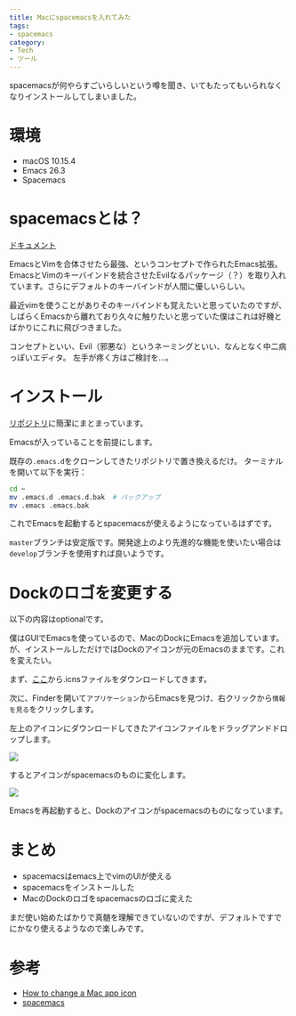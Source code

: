 ```yaml
---
title: Macにspacemacsを入れてみた
tags:
- spacemacs
category:
- Tech
- ツール
---
```


spacemacsが何やらすごいらしいという噂を聞き、いてもたってもいられなくなりインストールしてしまいました。

<!-- more -->

# 環境

- macOS 10.15.4
- Emacs 26.3
- Spacemacs

# spacemacsとは？

[ドキュメント](https://www.spacemacs.org/doc/DOCUMENTATION)

EmacsとVimを合体させたら最強、というコンセプトで作られたEmacs拡張。EmacsとVimのキーバインドを統合させたEvilなるパッケージ（？）を取り入れています。さらにデフォルトのキーバインドが人間に優しいらしい。

最近vimを使うことがありそのキーバインドも覚えたいと思っていたのですが、しばらくEmacsから離れており久々に触りたいと思っていた僕はこれは好機とばかりにこれに飛びつきました。

コンセプトといい、Evil（邪悪な）というネーミングといい、なんとなく中二病っぽいエディタ。
左手が疼く方はご検討を...。


# インストール

[リポジトリ](https://github.com/syl20bnr/spacemacs#documentation)に簡潔にまとまっています。

Emacsが入っていることを前提にします。

既存の`.emacs.d`をクローンしてきたリポジトリで置き換えるだけ。
ターミナルを開いて以下を実行：
```bash
cd ~
mv .emacs.d .emacs.d.bak  # バックアップ
mv .emacs .emacs.bak
```

これでEmacsを起動するとspacemacsが使えるようになっているはずです。

`master`ブランチは安定版です。開発途上のより先進的な機能を使いたい場合は`develop`ブランチを使用すれば良いようです。

# Dockのロゴを変更する

以下の内容はoptionalです。

僕はGUIでEmacsを使っているので、MacのDockにEmacsを追加しています。が、インストールしただけではDockのアイコンが元のEmacsのままです。これを変えたい。 

まず、[ここ](https://github.com/nashamri/spacemacs-logo)から.icnsファイルをダウンロードしてきます。

次に、Finderを開いて`アプリケーション`からEmacsを見つけ、右クリックから`情報を見る`をクリックします。

左上のアイコンにダウンロードしてきたアイコンファイルをドラッグアンドドロップします。

![](https://drive.google.com/uc?export=view&id=17DHBb36EDhNrGUbCqHHE0Z1wyDtuNJI0)

するとアイコンがspacemacsのものに変化します。

![](https://drive.google.com/uc?export=view&id=1b_u7bYXEtXFhQuMa3x5yodNW_YqbUjQD)

Emacsを再起動すると、Dockのアイコンがspacemacsのものになっています。

# まとめ

- spacemacsはemacs上でvimのUIが使える
- spacemacsをインストールした
- MacのDockのロゴをspacemacsのロゴに変えた

まだ使い始めたばかりで真髄を理解できていないのですが、デフォルトですでにかなり使えるようなので楽しみです。

# 参考

- [How to change a Mac app icon](https://www.idownloadblog.com/2014/07/16/how-to-change-app-icon-mac/)
- [spacemacs](https://github.com/syl20bnr/spacemacs#license)
